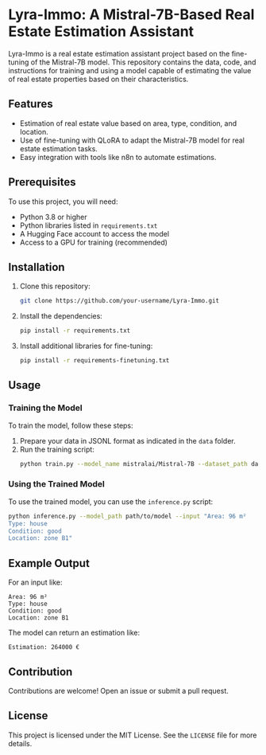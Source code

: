 # Lyra-Immo: A Mistral-7B-Based Real Estate Estimation Assistant

Lyra-Immo is a real estate estimation assistant project based on the fine-tuning of the Mistral-7B model. This repository contains the data, code, and instructions for training and using a model capable of estimating the value of real estate properties based on their characteristics.

## Features
- Estimation of real estate value based on area, type, condition, and location.
- Use of fine-tuning with QLoRA to adapt the Mistral-7B model for real estate estimation tasks.
- Easy integration with tools like n8n to automate estimations.

## Prerequisites
To use this project, you will need:
- Python 3.8 or higher
- Python libraries listed in `requirements.txt`
- A Hugging Face account to access the model
- Access to a GPU for training (recommended)

## Installation
1. Clone this repository:
   ```bash
   git clone https://github.com/your-username/Lyra-Immo.git
   ```
2. Install the dependencies:
   ```bash
   pip install -r requirements.txt
   ```
3. Install additional libraries for fine-tuning:
   ```bash
   pip install -r requirements-finetuning.txt
   ```

## Usage
### Training the Model
To train the model, follow these steps:
1. Prepare your data in JSONL format as indicated in the `data` folder.
2. Run the training script:
   ```bash
   python train.py --model_name mistralai/Mistral-7B --dataset_path data/train.jsonl
   ```

### Using the Trained Model
To use the trained model, you can use the `inference.py` script:
   ```bash
   python inference.py --model_path path/to/model --input "Area: 96 m²
Type: house
Condition: good
Location: zone B1"
   ```

## Example Output
For an input like:
```
Area: 96 m²
Type: house
Condition: good
Location: zone B1
```
The model can return an estimation like:
```
Estimation: 264000 €
```

## Contribution
Contributions are welcome! Open an issue or submit a pull request.

## License
This project is licensed under the MIT License. See the `LICENSE` file for more details.
